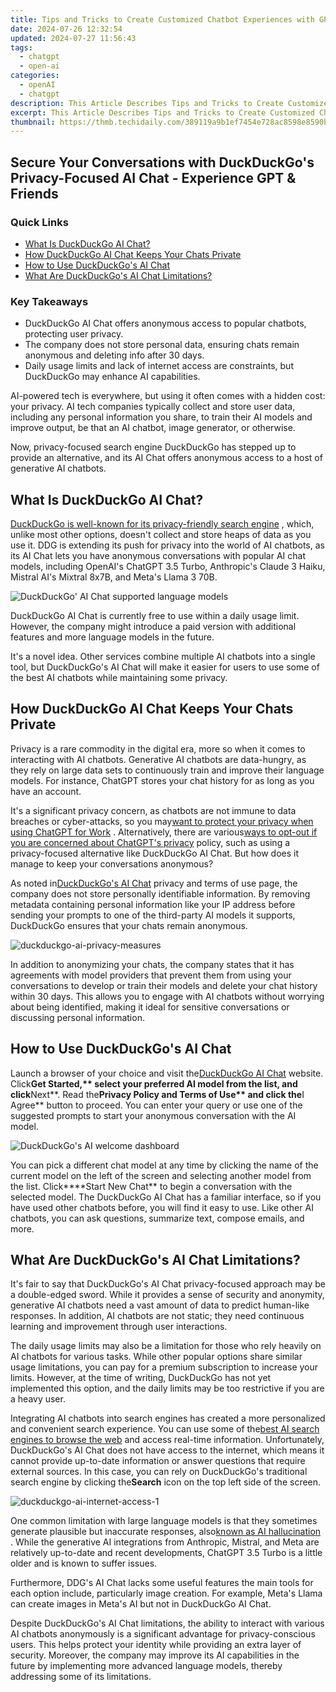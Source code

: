 ```yaml
---
title: Tips and Tricks to Create Customized Chatbot Experiences with GPT
date: 2024-07-26 12:32:54
updated: 2024-07-27 11:56:43
tags:
  - chatgpt
  - open-ai
categories:
  - openAI
  - chatgpt
description: This Article Describes Tips and Tricks to Create Customized Chatbot Experiences with GPT
excerpt: This Article Describes Tips and Tricks to Create Customized Chatbot Experiences with GPT
thumbnail: https://thmb.techidaily.com/389119a9b1ef7454e728ac8598e8590bfc343297ad68f246f95878ae15267c78.jpg
---
```


## Secure Your Conversations with DuckDuckGo's Privacy-Focused AI Chat - Experience GPT & Friends

### Quick Links

* [What Is DuckDuckGo AI Chat?](https://www.makeuseof.com/what-is-duckduckgo-private-ai-chat/#what-is-duckduckgo-ai-chat)
* [How DuckDuckGo AI Chat Keeps Your Chats Private](https://www.makeuseof.com/what-is-duckduckgo-private-ai-chat/#how-duckduckgo-ai-chat-keeps-your-chats-private)
* [How to Use DuckDuckGo's AI Chat](https://www.makeuseof.com/what-is-duckduckgo-private-ai-chat/#how-to-use-duckduckgo-39-s-ai-chat)
* [What Are DuckDuckGo's AI Chat Limitations?](https://www.makeuseof.com/what-is-duckduckgo-private-ai-chat/#what-are-duckduckgo-39-s-ai-chat-limitations)

### Key Takeaways

* DuckDuckGo AI Chat offers anonymous access to popular chatbots, protecting user privacy.
* The company does not store personal data, ensuring chats remain anonymous and deleting info after 30 days.
* Daily usage limits and lack of internet access are constraints, but DuckDuckGo may enhance AI capabilities.

 AI-powered tech is everywhere, but using it often comes with a hidden cost: your privacy. AI tech companies typically collect and store user data, including any personal information you share, to train their AI models and improve output, be that an AI chatbot, image generator, or otherwise.

 Now, privacy-focused search engine DuckDuckGo has stepped up to provide an alternative, and its AI Chat offers anonymous access to a host of generative AI chatbots.

## What Is DuckDuckGo AI Chat?

[DuckDuckGo is well-known for its privacy-friendly search engine](https://www.makeuseof.com/why-consider-duckduckgo/) , which, unlike most other options, doesn't collect and store heaps of data as you use it. DDG is extending its push for privacy into the world of AI chatbots, as its AI Chat lets you have anonymous conversations with popular AI chat models, including OpenAI's ChatGPT 3.5 Turbo, Anthropic's Claude 3 Haiku, Mistral AI's Mixtral 8x7B, and Meta's Llama 3 70B.

![DuckDuckGo' AI Chat supported language models](https://static1.makeuseofimages.com/wordpress/wp-content/uploads/2024/06/duckduckgo-ai-models.jpeg)

 DuckDuckGo AI Chat is currently free to use within a daily usage limit. However, the company might introduce a paid version with additional features and more language models in the future.

 It's a novel idea. Other services combine multiple AI chatbots into a single tool, but DuckDuckGo's AI Chat will make it easier for users to use some of the best AI chatbots while maintaining some privacy.

## How DuckDuckGo AI Chat Keeps Your Chats Private

 Privacy is a rare commodity in the digital era, more so when it comes to interacting with AI chatbots. Generative AI chatbots are data-hungry, as they rely on large data sets to continuously train and improve their language models. For instance, ChatGPT stores your chat history for as long as you have an account.

 It's a significant privacy concern, as chatbots are not immune to data breaches or cyber-attacks, so you may[want to protect your privacy when using ChatGPT for Work](https://www.makeuseof.com/protect-privacy-using-chatgpt-for-work/) . Alternatively, there are various[ways to opt-out if you are concerned about ChatGPT's privacy](https://www.makeuseof.com/chatgpt-privacy-opt-out-data-collection/) policy, such as using a privacy-focused alternative like DuckDuckGo AI Chat. But how does it manage to keep your conversations anonymous?

 As noted in[DuckDuckGo's AI Chat](https://duckduckgo.com/aichat/privacy-terms?ref=spreadprivacy.com) privacy and terms of use page, the company does not store personally identifiable information. By removing metadata containing personal information like your IP address before sending your prompts to one of the third-party AI models it supports, DuckDuckGo ensures that your chats remain anonymous.

![duckduckgo-ai-privacy-measures](https://static1.makeuseofimages.com/wordpress/wp-content/uploads/2024/06/duckduckgo-ai-privacy-measures.jpeg)

 In addition to anonymizing your chats, the company states that it has agreements with model providers that prevent them from using your conversations to develop or train their models and delete your chat history within 30 days. This allows you to engage with AI chatbots without worrying about being identified, making it ideal for sensitive conversations or discussing personal information.

## How to Use DuckDuckGo's AI Chat

 Launch a browser of your choice and visit the[DuckDuckGo AI Chat](https://duckduckgo.com/?q=DuckDuckGo&ia=chat) website. Click****Get Started,** select your preferred AI model from the list, and click****Next**. Read the****Privacy Policy and Terms of Use** and click the****I Agree** button to proceed. You can enter your query or use one of the suggested prompts to start your anonymous conversation with the AI model.

![DuckDuckGo's AI welcome dashboard](https://static1.makeuseofimages.com/wordpress/wp-content/uploads/2024/06/duckduck-ai-chat.jpeg)

 You can pick a different chat model at any time by clicking the name of the current model on the left of the screen and selecting another model from the list. Click****Start New Chat** to begin a conversation with the selected model. The DuckDuckGo AI Chat has a familiar interface, so if you have used other chatbots before, you will find it easy to use. Like other AI chatbots, you can ask questions, summarize text, compose emails, and more.

## What Are DuckDuckGo's AI Chat Limitations?

 It's fair to say that DuckDuckGo's AI Chat privacy-focused approach may be a double-edged sword. While it provides a sense of security and anonymity, generative AI chatbots need a vast amount of data to predict human-like responses. In addition, AI chatbots are not static; they need continuous learning and improvement through user interactions.

 The daily usage limits may also be a limitation for those who rely heavily on AI chatbots for various tasks. While other popular options share similar usage limitations, you can pay for a premium subscription to increase your limits. However, at the time of writing, DuckDuckGo has not yet implemented this option, and the daily limits may be too restrictive if you are a heavy user.

 Integrating AI chatbots into search engines has created a more personalized and convenient search experience. You can use some of the[best AI search engines to browse the web](https://www.makeuseof.com/the-best-ai-search-engines/) and access real-time information. Unfortunately, DuckDuckGo's AI Chat does not have access to the internet, which means it cannot provide up-to-date information or answer questions that require external sources. In this case, you can rely on DuckDuckGo's traditional search engine by clicking the**Search** icon on the top left side of the screen.

![duckduckgo-ai-internet-access-1](https://static1.makeuseofimages.com/wordpress/wp-content/uploads/2024/06/duckduckgo-ai-internet-access-1.jpeg)

 One common limitation with large language models is that they sometimes generate plausible but inaccurate responses, also[known as AI hallucination](https://www.makeuseof.com/what-is-ai-hallucination-and-how-do-you-spot-it/) . While the generative AI integrations from Anthropic, Mistral, and Meta are relatively up-to-date and recent developments, ChatGPT 3.5 Turbo is a little older and is known to suffer issues.

 Furthermore, DDG's AI Chat lacks some useful features the main tools for each option include, particularly image creation. For example, Meta's Llama can create images in Meta's AI but not in DuckDuckGo AI Chat.

 Despite DuckDuckGo's AI Chat limitations, the ability to interact with various AI chatbots anonymously is a significant advantage for privacy-conscious users. This helps protect your identity while providing an extra layer of security. Moreover, the company may improve its AI capabilities in the future by implementing more advanced language models, thereby addressing some of its limitations.


<ins class="adsbygoogle"
     style="display:block"
     data-ad-format="autorelaxed"
     data-ad-client="ca-pub-7571918770474297"
     data-ad-slot="1223367746"></ins>



<ins class="adsbygoogle"
     style="display:block"
     data-ad-client="ca-pub-7571918770474297"
     data-ad-slot="8358498916"
     data-ad-format="auto"
     data-full-width-responsive="true"></ins>
